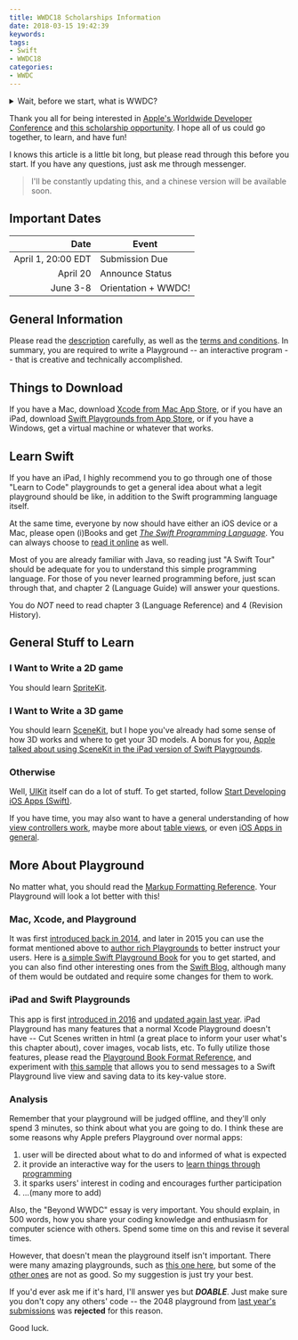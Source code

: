 ```yaml
---
title: WWDC18 Scholarships Information
date: 2018-03-15 19:42:39
keywords:
tags:
- Swift
- WWDC18
categories:
- WWDC
---
```


<details>
<summary>Wait, before we start, what is WWDC?</summary>

Description Coming Soon...
</details>

Thank you all for being interested in [Apple's Worldwide Developer Conference](https://developer.apple.com/wwdc) and [this scholarship opportunity](https://developer.apple.com/wwdc/scholarships/). I hope all of us could go together, to learn, and have fun!

I knows this article is a little bit long, but please read through this before you start. If you have any questions, just ask me through messenger.

> I'll be constantly updating this, and a chinese version will be available soon.

<!-- more -->

## Important Dates

|Date|Event|
|--:|--|
|April 1, 20:00 EDT|Submission Due|
|April 20|Announce Status|
|June 3-8|Orientation + WWDC!|

## General Information

Please read the [description](https://developer.apple.com/wwdc/scholarships/) carefully, as well as the [terms and conditions](https://developer.apple.com/wwdc/scholarships/terms/WWDC18-Scholarship-Terms-and-Conditions.pdf). In summary, you are required to write a Playground -- an interactive program -- that is creative and technically accomplished.

## Things to Download

If you have a Mac, download [Xcode from Mac App Store](https://itunes.apple.com/app/id497799835), or if you have an iPad, download [Swift Playgrounds from App Store](https://itunes.apple.com/app/id908519492), or if you have a Windows, get a virtual machine or whatever that works.

## Learn Swift

If you have an iPad, I highly recommend you to go through one of those "Learn to Code" playgrounds to get a general idea about what a legit playground should be like, in addition to the Swift programming language itself.

At the same time, everyone by now should have either an iOS device or a Mac, please open (i)Books and get *[The Swift Programming Language](https://itunes.apple.com/book/id1002622538)*. You can always choose to [read it online](https://developer.apple.com/library/content/documentation/Swift/Conceptual/Swift_Programming_Language/index.html) as well.

Most of you are already familiar with Java, so reading just "A Swift Tour" should be adequate for you to understand this simple programming language. For those of you never learned programming before, just scan through that, and chapter 2 (Language Guide) will answer your questions.

You do *NOT* need to read chapter 3 (Language Reference) and 4 (Revision History).

## General Stuff to Learn

### I Want to Write a 2D game

You should learn [SpriteKit](https://developer.apple.com/spritekit/).

### I Want to Write a 3D game

You should learn [SceneKit](https://developer.apple.com/scenekit/), but I hope you've already had some sense of how 3D works and where to get your 3D models. A bonus for you, [Apple talked about using SceneKit in the iPad version of Swift Playgrounds](https://developer.apple.com/videos/play/wwdc2017/605/).

### Otherwise

Well, [UIKit](https://developer.apple.com/documentation/uikit) itself can do a lot of stuff. To get started, follow [Start Developing iOS Apps (Swift)](https://developer.apple.com/library/content/referencelibrary/GettingStarted/DevelopiOSAppsSwift/).

If you have time, you may also want to have a general understanding of how [view controllers work](https://developer.apple.com/library/content/featuredarticles/ViewControllerPGforiPhoneOS), maybe more about [table views](https://developer.apple.com/library/content/documentation/UserExperience/Conceptual/TableView_iPhone/AboutTableViewsiPhone/AboutTableViewsiPhone.html), or even [iOS Apps in general](https://developer.apple.com/library/content/documentation/iPhone/Conceptual/iPhoneOSProgrammingGuide/Introduction/Introduction.html).

## More About Playground

No matter what, you should read the [Markup Formatting Reference](https://developer.apple.com/library/content/documentation/Xcode/Reference/xcode_markup_formatting_ref/). Your Playground will look a lot better with this!

### Mac, Xcode, and Playground

It was first [introduced back in 2014](https://developer.apple.com/videos/play/wwdc2014/408/), and later in 2015 you can use the format mentioned above to [author rich Playgrounds](https://developer.apple.com/videos/play/wwdc2015/405/) to better instruct your users. Here is [a simple Swift Playground Book](https://developer.apple.com/library/content/samplecode/StarterPlaygroundBook/Introduction/Intro.html) for you to get started, and you can also find other interesting ones from the [Swift Blog](https://developer.apple.com/swift/blog/), although many of them would be outdated and require some changes for them to work.

### iPad and Swift Playgrounds

This app is first [introduced in 2016](https://developer.apple.com/videos/play/wwdc2016/408/) and [updated again last year](https://developer.apple.com/videos/play/wwdc2017/408/). iPad Playground has many features that a normal Xcode Playground doesn't have -- Cut Scenes written in html (a great place to inform your user what's this chapter about), cover images, vocab lists, etc. To fully utilize those features, please read the [Playground Book Format Reference](https://developer.apple.com/library/content/documentation/Xcode/Conceptual/swift_playgrounds_doc_format/), and experiment with [this sample](https://developer.apple.com/library/content/samplecode/TalkingToTheLiveView/Introduction/Intro.html) that allows you to send messages to a Swift Playground live view and saving data to its key-value store.

### Analysis

Remember that your playground will be judged offline, and they'll only spend 3 minutes, so think about what you are going to do. I think these are some reasons why Apple prefers Playground over normal apps:

1. user will be directed about what to do and informed of what is expected
2. it provide an interactive way for the users to [learn things through programming](https://developer.apple.com/videos/play/wwdc2017/416/)
3. it sparks users' interest in coding and encourages further participation
4. ...(many more to add)

Also, the "Beyond WWDC" essay is very important. You should explain, in 500 words, how you share your coding knowledge and enthusiasm for computer science with others. Spend some time on this and revise it several times.

However, that doesn't mean the playground itself isn't important. There were many amazing playgrounds, such as [this one here](https://www.youtube.com/watch?v=cq_zLMKB-SE), but some of the [other ones](https://www.youtube.com/playlist?list=PLl469UE7Uwr0bdon2CvnpxmQs16qu4nkf) are not as good. So my suggestion is just try your best.

If you'd ever ask me if it's hard, I'll answer yes but ***DOABLE***. Just make sure you don't copy any others' code -- the 2048 playground from [last year's submissions](https://github.com/wwdc/2017) was **rejected** for this reason.

Good luck.
